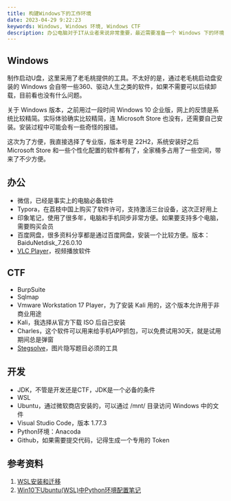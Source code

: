```yaml
---
title: 构建Windows下的工作环境
date: 2023-04-29 9:22:23
keywords: Windows, Windows 环境, Windows CTF
description: 办公电脑对于IT从业者来说非常重要，最近需要准备一个 Windows 下的环境，本文介绍如何准备 Windows 环境，用于满足日常写作、CTF、代码开发相关工作。
---
```


## Windows
制作启动U盘，这里采用了老毛桃提供的工具。不太好的是，通过老毛桃启动盘安装的 Windows 会自带一些360、驱动人生之类的软件，如果不需要可以后续卸载，目前看也没有什么问题。

关于 Windows 版本，之前用过一段时间 Windows 10 企业版，网上的反馈是系统比较精简。实际体验确实比较精简，连 Microsoft Store 也没有，还需要自己安装。安装过程中可能会有一些奇怪的报错。

这次为了方便，我直接选择了专业版，版本号是 22H2，系统安装好之后 Microsoft Store 和一些个性化配置的软件都有了，全家桶多占用了一些空间，带来了不少方便。

## 办公
* 微信，已经是事实上的电脑必备软件
* Typora，在荔枝中国上购买了软件许可，支持激活三台设备，这次正好用上
* 印象笔记，使用了很多年，电脑和手机同步非常方便。如果要支持多个电脑，需要购买会员
* 百度网盘，很多资料分享都是通过百度网盘，安装一个比较方便。版本：BaiduNetdisk_7.26.0.10
* [VLC Player](https://iso.mirrors.ustc.edu.cn/videolan-ftp/vlc/3.0.18/win64/vlc-3.0.18-win64.exe)，视频播放软件

## CTF
* BurpSuite
* Sqlmap
* Vmware Workstation 17 Player，为了安装 Kali 用的，这个版本允许用于非商业用途
* Kali，我选择从官方下载 ISO 后自己安装
* Charles，这个软件可以用来给手机APP抓包，可以免费试用30天，就是试用期间总是弹窗
* [Stegsolve]( www.caesum.com/handbook/[Stegsolve](https://so.csdn.net/so/search?q=Stegsolve&spm=1001.2101.3001.7020).jar )，图片隐写题目必须的工具

## 开发
* JDK，不管是开发还是CTF，JDK是一个必备的条件
* WSL
* Ubuntu，通过微软商店安装的，可以通过 /mnt/ 目录访问 Windows 中的文件
* Visual Studio Code，版本 1.77.3
* Python环境：Anacoda
* Github，如果需要提交代码，记得生成一个专用的 Token

## 参考资料
1. [WSL安装和迁移](https://wap.sciencenet.cn/blog-3474055-1341445.html?mobile=1)
2. [Win10下Ubuntu(WSL)中Python环境配置笔记](https://zhuanlan.zhihu.com/p/63897033)